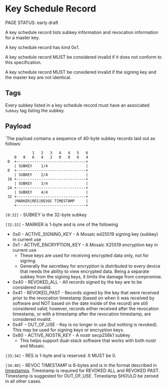 # Key Schedule Record

<status>PAGE STATUS: early draft</status>

A key schedule record lists subkey information and revocation information for a
master key.

A key schedule record has kind 0x1.

A key schedule record MUST be considered invalid if it does not conform to this
specification.

A key schedule record MUST be considered invalid if the signing key and the
master key are not identical.

## Tags

Every subkey listed in a key schedule record must have an associated `Subkey`
tag listing the subkey.

## Payload

`The payload contains a sequence of 40-byte subkey records laid out as follows:

```
            1   2   3   4   4   5   6
    0   8   6   4   2   0   8   6   4
 0  +-------------------------------+
    | SUBKEY    1/4                 |
 8  +-------------------------------+
    | SUBKEY    2/4                 |
 16 +-------------------------------+
    | SUBKEY    3/4                 |
 24 +-------------------------------+
    | SUBKEY    4/4                 |
 32 +-------------------------------+
    |MARKER|RES|REVOC TIMESTAMP     |
    +-------------------------------+
```

`[0:32]` - SUBKEY is the 32-byte subkey

`[32:33]` - MARKER is 1-byte and is one of the following

* 0x0 - ACTIVE_SIGNING_KEY - A Mosaic ed25519 signing key (subkey) in current use
* 0x1 - ACTIVE_ENCRYPTION_KEY - A Mosaic X25519 encryption key in current use
    * These keys are used for receiving encrypted data only, not for signing.
    * Generally the secretkey for encryption is distributed to every device
      that needs the ability to view encrypted data. Being a separate subkey
      from the signing keys, it limits the damage from compromise.
* 0x40 - REVOKED_ALL - All records signed by the key are to be considered
  invalid.
* 0x41 - REVOKED_PAST - Records signed by the key that were received prior to
  the revocation timestamp (based on when it was received by software and NOT
  based on the date inside of the record) are still considered valid; however,
  records either received after the revocation timestamp, or with a timestamp
  after the revocation timestamp, are considered invalid.
* 0x4F - OUT_OF_USE - Key is no longer in use (but nothing is revoked). This
  may be used for signing keys or encryption keys.
* 0x80 - ACTIVE_NOSTR_KEY - A nostr secp256k1 subkey
    * This helps support dual-stack software that works with both nostr and
      Mosaic.

`[33:34]` - RES is 1-byte and is reserved. It MUST be 0.

`[34:40]` - REVOC TIMESTAMP is 6-bytes and is in the format described in
[timestamps](timestamps.md). Timestamp is required for REVOKED ALL and
REVOKED PAST.  Timestamp is suggested for OUT_OF_USE. Timestamp SHOULD be
zeroed in all other cases.
